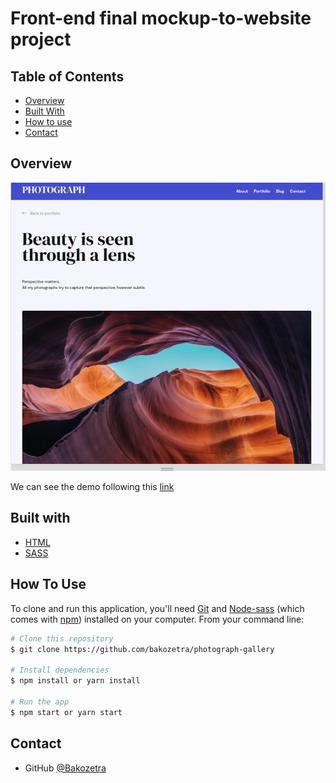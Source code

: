 # Front-end final mockup-to-website project

<!-- TABLE OF CONTENTS -->

## Table of Contents

- [Overview](#overview)
- [Built With](#built-with)
- [How to use](#how-to-use)
- [Contact](#contact)

<!-- OVERVIEW -->

## Overview

![screenshote](photograph.png)

We can see the demo following this <a href="https://front-end-finals.netlify.app/">link</a>

<!-- some experience :

- This project is based on an existing project.

- What have I learned and improved
  When I built this project , I gained some knowledge. First, I have learned how to use image sliders , secondly , using sass with fonts. -->

## Built with

<!-- This section should list any major frameworks that you built your project using. Here are a few examples.-->

- [HTML](https://html.com/)
- [SASS](https://sass-lang.com/guide)

## How To Use

To clone and run this application, you'll need [Git](https://git-scm.com) and [Node-sass](https://docs.npmjs.com/cli/v6/commands/npm-install) (which comes with [npm](http://npmjs.com)) installed on your computer. From your command line:

```bash
# Clone this repository
$ git clone https://github.com/bakozetra/photograph-gallery

# Install dependencies
$ npm install or yarn install

# Run the app
$ npm start or yarn start
```

## Contact

- GitHub [@Bakozetra](https://github.com/bakozetra)
